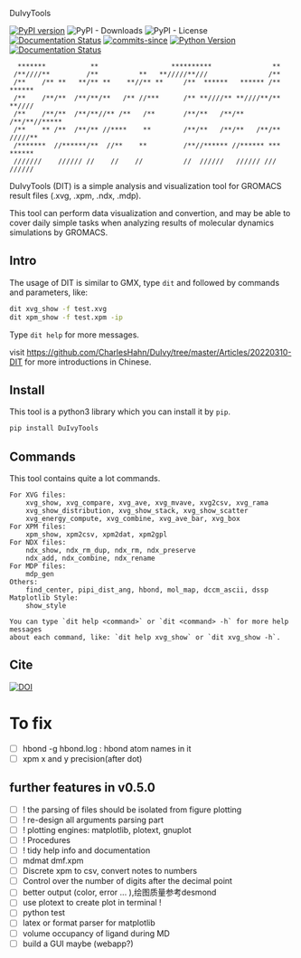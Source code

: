 DuIvyTools

[![PyPI version](https://badge.fury.io/py/DuIvyTools.svg)](https://badge.fury.io/py/DuIvyTools)
![PyPI - Downloads](https://img.shields.io/pypi/dm/DuIvyTools)
![PyPI - License](https://img.shields.io/pypi/l/DuIvyTools)
[![Documentation Status](https://readthedocs.org/projects/duivytools/badge/?version=latest)](https://duivytools.readthedocs.io/zh_CN/latest/?badge=latest)
[![commits-since](https://img.shields.io/github/commits-since/CharlesHahn/DuIvyTools/v0.4.8.svg)](https://github.com/CharlesHahn/DuIvyTools/compare/v0.4.8...master)
[![Python Version](https://img.shields.io/pypi/pyversions/DuIvyTools.svg)](https://pypi.org/project/DuIvyTools)
[![Documentation Status](https://readthedocs.org/projects/duivytools/badge/?version=latest)](https://duivytools.readthedocs.io/en/latest/?badge=latest)

```
  *******           **                  **********               **
 /**////**         /**          **   **/////**///               /**
 /**    /** **   **/** **    **//** **     /**  ******   ****** /**  ******
 /**    /**/**  /**/**/**   /** //***      /** **////** **////**/** **//// 
 /**    /**/**  /**/**//** /**   /**       /**/**   /**/**   /**/**//***** 
 /**    ** /**  /**/** //****    **        /**/**   /**/**   /**/** /////**
 /*******  //******/**  //**    **         /**//****** //****** *** ****** 
 ///////    ////// //    //    //          //  //////   ////// /// //////
```

DuIvyTools (DIT) is a simple analysis and visualization tool for GROMACS result
files (.xvg, .xpm, .ndx, .mdp). 

This tool can perform data visualization and convertion, and may be able to 
cover daily simple tasks when analyzing results of molecular dynamics 
simulations by GROMACS. 

## Intro

The usage of DIT is similar to GMX, type `dit` and followed by commands and 
parameters, like:

```bash
dit xvg_show -f test.xvg
dit xpm_show -f test.xpm -ip
```

Type `dit help` for more messages.

visit https://github.com/CharlesHahn/DuIvy/tree/master/Articles/20220310-DIT 
for more introductions in Chinese.


## Install

This tool is a python3 library which you can install it by `pip`.

```bash
pip install DuIvyTools
```

## Commands

This tool contains quite a lot commands.

```
For XVG files:
    xvg_show, xvg_compare, xvg_ave, xvg_mvave, xvg2csv, xvg_rama
    xvg_show_distribution, xvg_show_stack, xvg_show_scatter
    xvg_energy_compute, xvg_combine, xvg_ave_bar, xvg_box
For XPM files:
    xpm_show, xpm2csv, xpm2dat, xpm2gpl
For NDX files:
    ndx_show, ndx_rm_dup, ndx_rm, ndx_preserve
    ndx_add, ndx_combine, ndx_rename
For MDP files:
    mdp_gen
Others:
    find_center, pipi_dist_ang, hbond, mol_map, dccm_ascii, dssp
Matplotlib Style:
    show_style

You can type `dit help <command>` or `dit <command> -h` for more help messages 
about each command, like: `dit help xvg_show` or `dit xvg_show -h`. 
```


## Cite 

[![DOI](https://zenodo.org/badge/DOI/10.5281/zenodo.6339993.svg)](https://doi.org/10.5281/zenodo.6339993)


# To fix

- [ ] hbond -g hbond.log : hbond atom names in it
- [ ] xpm x and y precision(after dot)

## further features in v0.5.0

- [ ] ! the parsing of files should be isolated from figure plotting
- [ ] ! re-design all arguments parsing part
- [ ] ! plotting engines: matplotlib, plotext, gnuplot
- [ ] ! Procedures
- [ ] ! tidy help info and documentation
- [ ] mdmat dmf.xpm
- [ ] Discrete xpm to csv, convert notes to numbers
- [ ] Control over the number of digits after the decimal point
- [ ] better output (color, error ... ),绘图质量参考desmond
- [ ] use plotext to create plot in terminal !
- [ ] python test
- [ ] latex or format parser for matplotlib
- [ ] volume occupancy of ligand during MD
- [ ] build a GUI maybe (webapp?)
